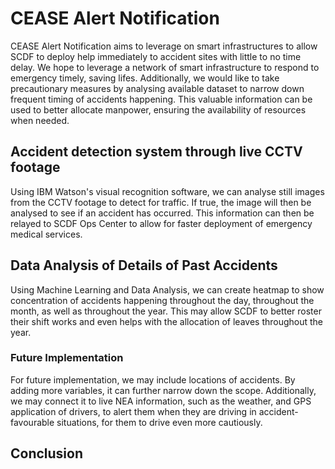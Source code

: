 # CEASE Alert Notification

CEASE Alert Notification aims to leverage on smart infrastructures to allow SCDF to deploy help immediately to accident sites with little to no time delay. We hope to leverage a network of smart infrastructure to respond to emergency timely, saving lifes. Additionally, we would like to take precautionary measures by analysing available dataset to narrow down frequent timing of accidents happening. This valuable information can be used to better allocate manpower, ensuring the availability of resources when needed.

## Accident detection system through live CCTV footage

Using IBM Watson's visual recognition software, we can analyse still images from the CCTV footage to detect for traffic. If true, the image will then be analysed to see if an accident has occurred. This information can then be relayed to SCDF Ops Center to allow for faster deployment of emergency medical services.

## Data Analysis of Details of Past Accidents

Using Machine Learning and Data Analysis, we can create heatmap to show concentration of accidents happening throughout the day, throughout the month, as well as throughout the year. This may allow SCDF to better roster their shift works and even helps with the allocation of leaves throughout the year.

### Future Implementation

For future implementation, we may include locations of accidents. By adding more variables, it can further narrow down the scope. Additionally, we may connect it to live NEA information, such as the weather, and GPS application of drivers, to alert them when they are driving in accident-favourable situations, for them to drive even more cautiously. 

## Conclusion

